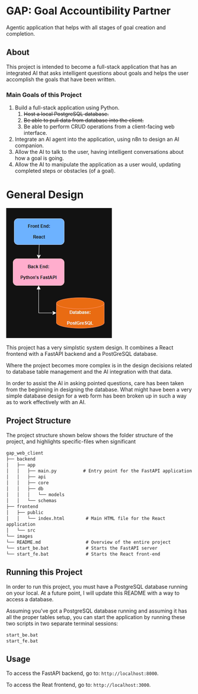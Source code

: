 # GAP: Goal Accountibility Partner

Agentic application that helps with all stages of goal creation and completion.

## About

This project is intended to become a full-stack application that has an integrated AI that asks intelligent questions about goals and helps the user accomplish the goals that have been written.

### Main Goals of this Project

1. Build a full-stack application using Python.
    1. ~~Host a local PostgreSQL database.~~
    2. ~~Be able to pull data from database into the client.~~
    3. Be able to perform CRUD operations from a client-facing web interface.
3. Integrate an AI agent into the application, using n8n to design an AI companion.
4. Allow the AI to talk to the user, having intelligent conversations about how a goal is going.
5. Allow the AI to manipulate the application as a user would, updating completed steps or obstacles (of a goal).

# General Design

![System Design image](images/system_design.png)

This project has a very simplstic system design. It combines a React frontend with a FastAPI backend and a PostGreSQL database.

Where the project becomes more complex is in the design decisions related to database table management and the AI integration with that data.

In order to assist the AI in asking pointed questions, care has been taken from the beginning in designing the database. What might have been a very simple database design for a web form has been broken up in such a way as to work effectively with an AI.

## Project Structure

The project structure shown below shows the folder structure of the project, and highlights specific-files when significant

```
gap_web_client
├── backend
│   ├── app
│   │   ├── main.py          # Entry point for the FastAPI application
│   │   ├── api
│   │   ├── core
│   │   ├── db
│   │   │   └── models
│   │   └── schemas
├── frontend
│   ├── public
│   │   └── index.html        # Main HTML file for the React application
│   └── src
└── images
└── README.md                 # Overview of the entire project
└── start_be.bat              # Starts the FastAPI server
└── start_fe.bat              # Starts the React front-end
```

## Running this Project

In order to run this project, you must have a PostgreSQL database running on your local. At a future point, I will update this README with a way to access a database.

Assuming you've got a PostgreSQL database running and assuming it has all the proper tables setup, you can start the application by running these two scripts in two separate terminal sessions:

```
start_be.bat
start_fe.bat
```

## Usage

To access the FastAPI backend, go to: `http://localhost:8000`.

To access the Reat frontend, go to: `http://localhost:3000`. 

